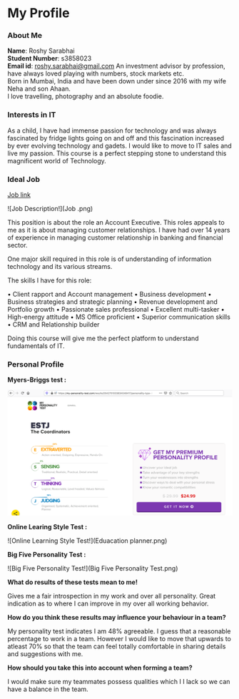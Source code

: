 # My Profile

### About Me

**Name**: Roshy Sarabhai  
**Student Number**: s3858023  
**Email id**: roshy.sarabhai@gmail.com
An investment advisor by profession, have always loved playing with numbers, stock markets etc.  
Born in Mumbai, India and have been down under since 2016 with my wife Neha and son Ahaan.  
I love travelling, photography and an absolute foodie.  


### Interests in IT

As a child, I have had immense passion for technology and was always fascinated by fridge lights going on and off and this fascination increased by ever evolving technology and gadets. I would like to move to IT sales and live my passion. This course is a perfect stepping stone to understand this magnificent world of Technology.


### Ideal Job

[Job link](https://www.seek.com.au/job/41157161?type=standard#searchRequestToken=e639c67e-0cc0-4f94-aa63-abdb18ac42cb)

![Job Description!](Job .png)


This position is about the role an Account Executive. This roles appeals to me as it is about managing customer relationships. I have had over 14 years of experience in managing customer relationship in banking and financial sector.

One major skill required in this role is of understanding of information technology and its various streams.

The skills I have for this role:

•	Client rapport and Account management
•	Business development
•	Business strategies and strategic planning
•	Revenue development and Portfolio growth
•	Passionate sales professional	•	Excellent multi-tasker
•	High-energy attitude
•	MS Office proficient
•	Superior communication skills
•	CRM and Relationship builder


Doing this course will give me the perfect platform to understand fundamentals of IT. 


### Personal Profile

 **Myers-Briggs test :**
 
 ![Myers-Briggs!](Myers-Briggs.png)
 
 **Online Learing Style Test :**
 
 ![Online Learning Style Test!](Eduacation planner.png)
 
 **Big Five Personality Test :**
 
 ![Big Five Personality Test!](Big Five Personality Test.png)
 
 **What do results of these tests mean to me!**
 
 Gives me a fair introspection in my work and over all personality. Great indication as to where I can improve in my over all working    behavior.


**How do you think these results may influence your behaviour in a team?**

My personality test indicates I am 48% agreeable. I guess that a reasonable percentage to work in a team. However I would like to move that upwards to atleast 70% so that the team can feel totally comfortable in sharing details and suggestions with me. 

**How should you take this into account when forming a team?**

I would make sure my teammates possess qualities which I I lack so we can have a balance in the team.

 
 
 
 
 
